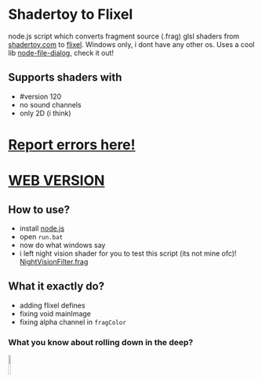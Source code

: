 # Shadertoy to Flixel
node.js script which converts fragment source (.frag) glsl shaders from [shadertoy.com](https://www.shadertoy.com) to [flixel](https://haxeflixel.com). Windows only, i dont have any other os. Uses a cool lib [node-file-dialog](https://github.com/manorit2001/node-file-dialog), check it out!

## Supports shaders with
- #version 120
- no sound channels
- only 2D (i think)

# [Report errors here!](https://github.com/TheLeerName/ShadertoyToFlixel/issues/new)

# [WEB VERSION](https://theleername.github.io/ShadertoyToFlixel/)

## How to use?
- install [node.js](https://nodejs.org)
- open `run.bat`
- now do what windows say
- i left night vision shader for you to test this script (its not mine ofc)! [NightVisionFilter.frag](https://github.com/TheLeerName/ShadertoyToFlixel/blob/main/NightVisionFilter.frag)

## What it exactly do?
- adding flixel defines
- fixing void mainImage
- fixing alpha channel in `fragColor`

### What you know about rolling down in the deep?
<img src="https://i.imgur.com/FIFZhPm.gif" width="10%"/>
